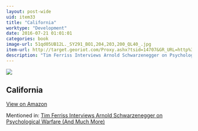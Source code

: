 ```yaml
---
layout: post-wide
uid: item33
title: "California"
worktype: "Development"
date: 2016-07-21 01:01:01
categories: book
image-url: 51qd05UB12L._SY291_BO1,204,203,200_QL40_.jpg
item-url: http://target.georiot.com/Proxy.ashx?tsid=14707&GR_URL=http%3A%2F%2Fwww.amazon.com%2FCalifornia-History-Modern-Library-Chronicles%2Fdp%2F081297753X%2F
description: "Tim Ferriss Interviews Arnold Schwarzenegger on Psychological Warfare (And Much More)"
---
```

<a href="http://target.georiot.com/Proxy.ashx?tsid=14707&GR_URL=http%3A%2F%2Fwww.amazon.com%2FCalifornia-History-Modern-Library-Chronicles%2Fdp%2F081297753X%2F" target="blank"><img src="../../../../img/thumbs/51qd05UB12L._SY291_BO1,204,203,200_QL40_.jpg" class="prod-img"></a>
<h2>California</h2>
<p><a class="btn btn-primary" href="http://target.georiot.com/Proxy.ashx?tsid=14707&GR_URL=http%3A%2F%2Fwww.amazon.com%2FCalifornia-History-Modern-Library-Chronicles%2Fdp%2F081297753X%2F" target="blank">View on Amazon</a><p>
<p>Mentioned in: <a href="http://fourhourworkweek.com/2015/02/02/arnold-schwarzenegger/" target="blank">Tim Ferriss Interviews Arnold Schwarzenegger on Psychological Warfare (And Much More)</a></p>
